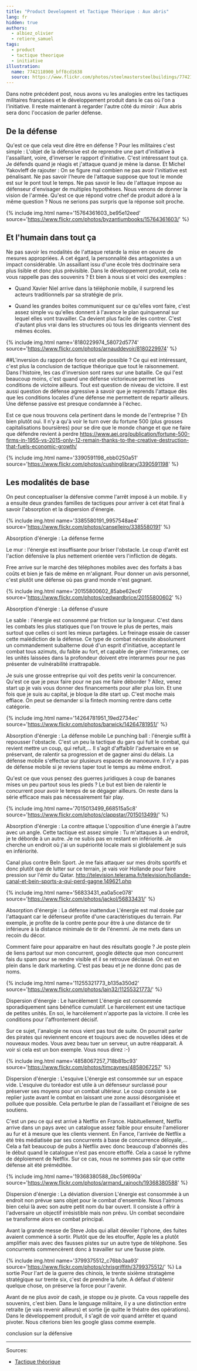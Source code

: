 ```yaml
---
title: "Product Development et Tactique Théorique : Aux abris"
lang: fr
hidden: true
authors:
  - albiez_olivier
  - retiere_samuel
tags:
  - product
  - tactique theorique
  - initiative
illustration:
  name: 7742118900_bff8cd1638
  source: https://www.flickr.com/photos/steelmastersteelbuildings/7742118900
---
```


Dans notre précédent post, nous avons vu les analogies entre les tactiques militaires françaises et le développement produit dans le cas où l'on a l'initiative. Il reste maintenant à regarder l'autre côté du miroir : Aux abris sera donc l'occasion de parler défense.

## De la défense
Qu'est ce que cela veut dire être en défense ? Pour les militaires c'est simple : L'objet de la défensive est de reprendre une part d'initiative à l'assaillant, voire, d'inverser le rapport d'initiative. C'est intéressant tout ça. Je défends quand je réagis et j'attaque quand je mène la danse. Et Michel Yakovleff de rajouter : On se figure mal combien ne pas avoir l'initiative est pénalisant. Ne pas savoir l'heure de l'attaque suppose que tout le monde est sur le pont tout le temps. Ne pas savoir le lieu de l'attaque impose au défenseur d'envisager de multiples hypothèses. Nous venons de donner la vision de l'armée. Qu'est ce que répond votre chef de produit adoré à la même question ? Nous ne serions pas surpris que la réponse soit proche.

{% include img.html
    name='15764361603_be95e12eed'
    source='https://www.flickr.com/photos/byzantiumbooks/15764361603/'
%}

## Et l'humain dans tout ça
Ne pas savoir les modalités de l'attaque retarde la mise en oeuvre de mesures appropriées. A cet égard, la personnalité des antagonistes a un impact considérable. Un assaillant issu d'une école très doctrinaire sera plus lisible et donc plus prévisible. Dans le développement produit, cela ne vous rappelle pas des souvenirs ? Et bien à nous si et voici des exemples :

- Quand Xavier Niel arrive dans la téléphonie mobile, il surprend les acteurs traditionnels par sa stratégie de prix.

- Quand les grandes boites communiquent sur ce qu'elles vont faire, c'est assez simple vu qu'elles donnent à l'avance le plan quinquennal sur lequel elles vont travailler. Ca devient plus facile de les contrer. C'est d'autant plus vrai dans les structures où tous les dirigeants viennent des mêmes écoles.

{% include img.html
    name='8180229974_58072d5774'
    source='https://www.flickr.com/photos/arnauddevoir/8180229974'
%}

##L'inversion du rapport de force est elle possible ?
Ce qui est intéressant, c'est plus la conclusion de tactique théorique que tout le raisonnement. Dans l'histoire, les cas d'inversion sont rares sur une bataille. Ce qui l'est beaucoup moins, c'est quand une défense victorieuse permet les conditions de victoire ailleurs. Tout est question de niveau de victoire. Il est aussi question de défense agressive à savoir que je reprends l'attaque dès que les conditions locales d'une défense me permettent de repartir ailleurs. Une défense passive est presque condamnée à l'échec.

Est ce que nous trouvons cela pertinent dans le monde de l'entreprise ? Eh bien plutôt oui. Il n'y a qu'à voir le turn over du fortune 500 (plus grosses capitalisations boursières) pour se dire que le monde change et que ne faire que défendre revient à perdre https://www.aei.org/publication/fortune-500-firms-in-1955-vs-2015-only-12-remain-thanks-to-the-creative-destruction-that-fuels-economic-growth/

{% include img.html
    name='3390591198_ebb0250a51'
    source='https://www.flickr.com/photos/cushinglibrary/3390591198'
%}

## Les modalités de base
On peut conceptualiser la défensive comme l'arrêt imposé à un mobile. Il y a ensuite deux grandes familles de tactiques pour arriver à cet état final à savoir l'absorption et la dispersion d'énergie.

{% include img.html
    name='3385580191_9957548ae4'
    source='https://www.flickr.com/photos/canselleiro/3385580191'
%}

Absorption d'énergie : La défense ferme

Le mur : l'énergie est insuffisante pour briser l'obstacle. Le coup d'arrêt est l'action défensive la plus nettement orientée vers l'infliction de dégats.

Free arrive sur le marché des téléphones mobiles avec des forfaits à bas coûts et bien je fais de même en m'alignant. Pour donner un avis personnel, c'est plutôt une défense où pas grand monde n'est gagnant.

{% include img.html
    name='20155800602_85abe62ec6'
    source='https://www.flickr.com/photos/cedwardbrice/20155800602'
%}

Absorption d'énergie : La défense d'usure

Le sable : l'énergie est consommé par friction sur la longueur. C'est dans les combats les plus statiques que l'on trouve le plus de pertes, mais surtout que celles ci sont les mieux partagées. Le freinage essaie de casser cette malédiction de la défense. Ce type de combat nécessite absolument un commandement subalterne doué d'un esprit d'initiative, acceptant le combat tous azimuts, du faible au fort, et capable de gérer l'interarmes, cer les unités laissées dans la profondeur doivent etre interarmes pour ne pas présenter de vulnérabilité irrattrapable.

Je suis une grosse entreprise qui voit des petits venir la concurrencer. Qu'est ce que je peux faire pour ne pas me faire déborder ? Allez, venez start up je vais vous donner des financements pour aller plus loin. Et une fois que je suis au capital, je bloque la dite start up. C'est moche mais effiace. On peut se demander si la fintech morning rentre dans cette catégorie.

{% include img.html
    name='14264781951_19ed2734ec'
    source='https://www.flickr.com/photos/barwick/14264781951/'
%}

Absorption d'énergie : La défense mobile
Le punching ball : l'énergie suffit à repousser l'obstacle. C'est un peu la tactique du gars qui fuit le combat, qui revient mettre un coup, qui refuit,... Il s'agit d'affaiblir l'adversaire en se préservant, de ralentir sa progression et de gagner ainsi du délais. La défense mobile s'effectue sur plusieurs espaces de manoeuvre. Il n'y a pas de défense mobile si je reviens taper tout le temps au même endroit.

Qu'est ce que vous pensez des guerres juridiques à coup de bananes mises un peu partout sous les pieds ? Le but est bien de ralentir le concurrent pour avoir le temps de se dégager ailleurs. On reste dans la série efficace mais pas nécessairement fair play.

{% include img.html
    name='7015013499_668515a5c8'
    source='https://www.flickr.com/photos/clappstar/7015013499/'
%}

Absorption d'énergie : La contre attaque
L'opposition d'une énergie à l'autre avec un angle. Cette tactique est assez simple : Tu m'attaques à un endroit, je te déborde à un autre. Je ne subis pas en restant en infériorité. Je cherche un endroit où j'ai un supériorité locale mais si globlalement je suis en infériorité.

Canal plus contre BeIn Sport. Je me fais attaquer sur mes droits sportifs et donc plutôt que de lutter sur ce terrain, je vais voir Hollande pour faire pression sur l'émir du Qatar. http://television.telerama.fr/television/hollande-canal-et-bein-sports-a-qui-perd-gagne,149621.php

{% include img.html
    name='56833431_ea0a5ce078'
    source='https://www.flickr.com/photos/jackol/56833431/'
%}

Absorption d'énergie : La défense inattendue
L'énergie est mal dosée par l'attaquant car le défenseur profite d'une caractéristiques du terrain. Par exemple, je profite de la contre pente pour être à une distance de tir inférieure à la distance minimale de tir de l'énemmi. Je me mets dans un recoin du décor.

Comment faire pour apparaitre en haut des résultats google ? Je poste plein de liens partout sur mon concurrent, google détecte que mon concurrent fais du spam pour se rendre visible et il se retrouve déclassé. On est en plein dans le dark marketing. C'est pas beau et je ne donne donc pas de noms.

{% include img.html
    name='11255321773_b135a350d2'
    source='https://www.flickr.com/photos/lain32/11255321773/'
%}

Dispersion d'énergie : Le harcèlement
L'énergie est consommée sporadiquement sans bénéfice cumulatif. Le harcèlement est une tactique de petites unités. En soi, le harcèlement n'apporte pas la victoire. Il crée les conditions pour l'affrontement décisif.

Sur ce sujet, l'analogie ne nous vient pas tout de suite. On pourrait parler des pirates qui reviennent encore et toujours avec de nouvelles idées et de nouveaux modes. Vous avez beau tuer un serveur, un autre réapparait. A voir si cela est un bon exemple. Vous nous direz :-)

{% include img.html
    name='4858067257_718b81bc93'
    source='https://www.flickr.com/photos/timcaynes/4858067257'
%}

Dispersion d'énergie : L'esquive
L'énergie est consommée sur un espace vide. L'esquive du toréador est utile à un défenseur surclassé pour préserver ses moyens pour un combat ultérieur. Le coup consiste à se replier juste avant le combat en laissant une zone aussi désorganisée et polluée que possible. Cela perturbe le plan de l'assaillant et l'éloigne de ses soutiens.

C'est un peu ce qui est arrivé à Netflix en France. Habituellement, Netflix arrive dans un pays avec un catalogue assez faible pour ensuite l'améliorer au fur et à mesure que les clients viennent. En Fance, l'arrivée de Netflix a été très médiatisée par ses concurrents à base de concurrence déloyale,... Cela a fait beaucoup de pubs à Netflix avec donc beaucoup d'abonnés dès le début quand le catalogue n'est pas encore ettoffé. Cela a cassé le rythme de déploiement de Netflix. Sur ce cas, nous ne sommes pas sûr que cette défense ait été préméditée.

{% include img.html
    name='19368380588_0bc59f690a'
    source='https://www.flickr.com/photos/armand_rajnoch/19368380588'
%}

Dispersion d'énergie : La déviation diversion
L'énergie est consommée à un endroit non prévue sans objet pour le combat d'ensemble. Nous l'aimons bien celui là avec son autre petit nom du bar ouvert. Il consiste à offrir à l'adversaire un objectif irrésistible mais non prévu. Un combat secondaire se transforme alors en combat principal.

Avant la grande messe de Steve Jobs qui allait dévoiler l'iphone, des fuites avaient commencé à sortir. Plutôt que de les etouffer, Apple les a plutôt amplifier mais avec des fausses pistes sur un autre type de téléphone. Ses concurrents commencèrent donc à travailler sur une fausse piste.

{% include img.html
    name='3799375512_c76bb3aa93'
    source='https://www.flickr.com/photos/chrisgriffith/3799375512/'
%}
La sortie
Pour l'art de la guerre des chinois, le trente sixième stratagème stratégique sur trente six, c'est de prendre la fuite. A défaut d'obtenir quelque chose, on préserve la force pour l'avenir.

Avant de ne plus avoir de cash, je stoppe ou je pivote. Ca vous rappelle des souvenirs, c'est bien. Dans le language militaire, il y a une distinction entre retraite (je vais revenir ailleurs) et sortie (je quitte le théatre des opérations). Dans le développement produit, il s'agit de voir quand arrêter et quand pivoter. Nous citerions bien les google glass comme exemple.

conclusion sur la défensive

---
Sources:

- [Tactique théorique]


[Tactique théorique]: /books/tactique_tehorique-yakovleff_michel.html
